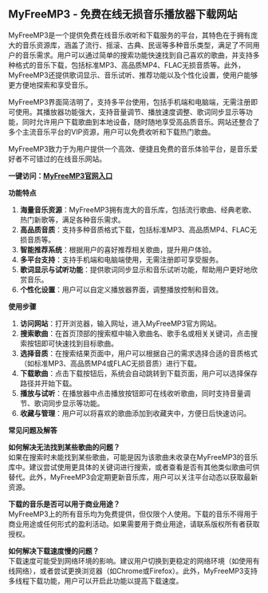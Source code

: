<h2>MyFreeMP3 - 免费在线无损音乐播放器下载网站</h2>
<p>MyFreeMP3是一个提供免费在线音乐收听和下载服务的平台，其特色在于拥有庞大的音乐资源库，涵盖了流行、摇滚、古典、民谣等多种音乐类型，满足了不同用户的音乐需求。用户可以通过简单的搜索功能快速找到自己喜欢的歌曲，并支持多种格式的音乐下载，包括标准MP3、高品质MP4、FLAC无损音质等。此外，MyFreeMP3还提供歌词显示、音乐试听、推荐功能以及个性化设置，使用户能够更方便地探索和享受音乐。</p>
<p>MyFreeMP3界面简洁明了，支持多平台使用，包括手机端和电脑端，无需注册即可使用。其播放器功能强大，支持音量调节、播放速度调整、歌词同步显示等功能，同时允许用户下载歌曲到本地设备，随时随地享受高品质音乐。网站还整合了多个主流音乐平台的VIP资源，用户可以免费收听和下载热门歌曲。</p>
<p>MyFreeMP3致力于为用户提供一个高效、便捷且免费的音乐体验平台，是音乐爱好者不可错过的在线音乐网站。</p>
<p><strong>一键访问：</strong><a href="https://www.litxdh.com/sites/myfreemp3.html"><strong>MyFreeMP3官网入口</strong></a></p>
<p><strong>功能特点</strong></p>
<ol>
	<li><strong>海量音乐资源</strong>：MyFreeMP3拥有庞大的音乐库，包括流行歌曲、经典老歌、热门新歌等，满足各种音乐需求。</li>
	<li><strong>高品质音质</strong>：支持多种音质格式下载，包括标准MP3、高品质MP4、FLAC无损音质等。</li>
	<li><strong>智能推荐系统</strong>：根据用户的喜好推荐相关歌曲，提升用户体验。</li>
	<li><strong>多平台支持</strong>：支持手机端和电脑端使用，无需注册即可享受服务。</li>
	<li><strong>歌词显示与试听功能</strong>：提供歌词同步显示和音乐试听功能，帮助用户更好地欣赏音乐。</li>
	<li><strong>个性化设置</strong>：用户可以自定义播放器界面，调整播放控制和音效。</li>
</ol>
<p><strong>使用步骤</strong></p>
<ol>
	<li><strong>访问网站</strong>：打开浏览器，输入网址，进入MyFreeMP3官方网站。</li>
	<li><strong>搜索歌曲</strong>：在首页顶部的搜索框中输入歌曲名、歌手名或相关关键词，点击搜索按钮即可快速找到目标歌曲。</li>
	<li><strong>选择音质</strong>：在搜索结果页面中，用户可以根据自己的需求选择合适的音质格式（如标准MP3、高品质MP4或FLAC无损音质）进行下载。</li>
	<li><strong>下载歌曲</strong>：点击下载按钮后，系统会自动跳转到下载页面，用户可以选择保存路径并开始下载。</li>
	<li><strong>播放与试听</strong>：在播放器中点击播放按钮即可在线收听歌曲，同时支持音量调节、歌词同步显示等功能。</li>
	<li><strong>收藏与管理</strong>：用户可以将喜欢的歌曲添加到收藏夹中，方便日后快速访问。</li>
</ol>
<p><strong>常见问题及解答</strong></p>
<p><strong>如何解决无法找到某些歌曲的问题？</strong><br>如果在搜索时未能找到某些歌曲，可能是因为该歌曲未收录在MyFreeMP3的音乐库中。建议尝试使用更具体的关键词进行搜索，或者查看是否有其他类似歌曲可供替代。此外，MyFreeMP3会定期更新音乐库，用户可以关注平台动态以获取最新资源。</p>
<p><strong>下载的音乐是否可以用于商业用途？</strong><br>MyFreeMP3上的所有音乐均为免费提供，但仅限个人使用。下载的音乐不得用于商业用途或任何形式的盈利活动。如果需要用于商业用途，请联系版权所有者获取授权。</p>
<p><strong>如何解决下载速度慢的问题？</strong><br>下载速度可能受到网络环境的影响。建议用户切换到更稳定的网络环境（如使用有线网络），或者尝试更换浏览器（如Chrome或Firefox）。此外，MyFreeMP3支持多线程下载功能，用户可以开启此功能以提高下载速度。</p>
